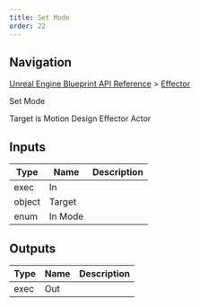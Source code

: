```yaml
---
title: Set Mode
order: 22
---
```

## Navigation

[Unreal Engine Blueprint API Reference](https://dev.epicgames.com/documentation/en-us/unreal-engine/BlueprintAPI) > [Effector](https://dev.epicgames.com/documentation/en-us/unreal-engine/BlueprintAPI/Effector)

Set Mode

Target is Motion Design Effector Actor

## Inputs

| Type | Name | Description |
| --- | --- | --- |
| exec | In |  |
| object | Target |  |
| enum | In Mode |  |

## Outputs

| Type | Name | Description |
| --- | --- | --- |
| exec | Out |  |
